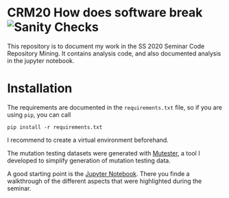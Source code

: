 # CRM20 How does software break ![Sanity Checks](https://github.com/XPerianer/CRM20_How_does_software_break/workflows/Sanity%20Checks/badge.svg)

This repository is to document my work in the SS 2020 Seminar Code Repository Mining.
It contains analysis code, and also documented analysis in the jupyter notebook.

# Installation
The requirements are documented in the `requirements.txt` file, so if you are using `pip`, you can call
```
pip install -r requirements.txt
```
I recommend to create a virtual environment beforehand.

The mutation testing datasets were generated with [Mutester](https://github.com/XPerianer/CRM2020), a tool I developed to simplify generation of mutation testing data.

A good starting point is the [Jupyter Notebook](./How_Does_Software_Break.ipynb). There you finde a walkthrough of the different aspects that were highlighted during the seminar.
